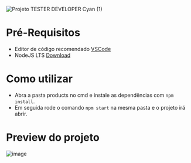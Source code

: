  ![Projeto TESTER DEVELOPER Cyan (1)](https://user-images.githubusercontent.com/68665689/122629623-cabc3000-d094-11eb-8bee-1176a53bd07f.png)


# Pré-Requisitos
* Editor de código recomendado [VSCode](https://code.visualstudio.com/)
* NodeJS LTS  [Download](https://nodejs.org/en/)

# Como utilizar

* Abra a pasta products no cmd e instale as dependências com `npm install`.
* Em seguida rode o comando `npm start` na mesma pasta e o projeto irá abrir.

# Preview do projeto


![image](https://user-images.githubusercontent.com/68665689/122650192-ead90700-d107-11eb-8e80-9dda1161b445.png)
